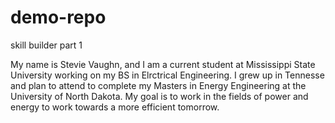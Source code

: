 # demo-repo
 skill builder part 1

 My name is Stevie Vaughn, and I am a current student at Mississippi State University working on my BS in Elrctrical Engineering. I grew up in Tennesse and plan to attend to complete my Masters in Energy Engineering at the University of North Dakota. My goal is to work in the fields of power and energy to work towards a more efficient tomorrow.
